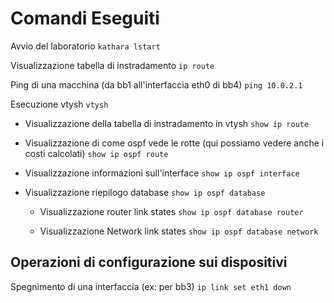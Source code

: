 # Comandi Eseguiti

Avvio del laboratorio
`kathara lstart`

Visualizzazione tabella di instradamento
`ip route`

Ping di una macchina (da bb1 all'interfaccia eth0 di bb4)
`ping 10.0.2.1`

Esecuzione vtysh
`vtysh`

- Visualizzazione della tabella di instradamento in vtysh
`show ip route`

- Visualizzazione di come ospf vede le rotte (qui possiamo vedere anche i costi calcolati)
`show ip ospf route`

- Visualizzazione informazioni sull'interface
`show ip ospf interface`

- Visualizzazione riepilogo database
`show ip ospf database`

    - Visualizzazione router link states
    `show ip ospf database router`

    - Visualizzazione Network link states
    `show ip ospf database network`

## Operazioni di configurazione sui dispositivi

Spegnimento di una interfaccia (ex: per bb3)
`ip link set eth1 down`